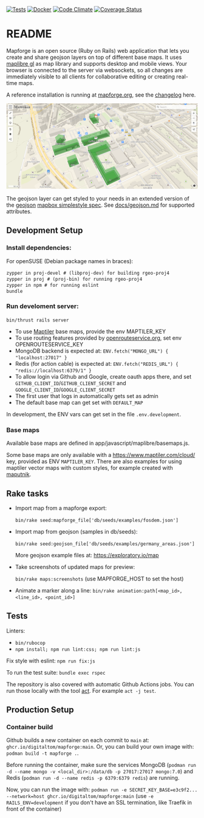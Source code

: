 [![Tests](https://github.com/digitaltom/mapforge/actions/workflows/ci.yml/badge.svg)](https://github.com/digitaltom/mapforge/actions/workflows/ci.yml)
[![Docker](https://github.com/digitaltom/mapforge/actions/workflows/docker-publish.yml/badge.svg)](https://github.com/digitaltom/mapforge/actions/workflows/docker-publish.yml)
[![Code Climate](https://api.codeclimate.com/v1/badges/b56fa0cb960a90502022/maintainability)](https://codeclimate.com/github/digitaltom/mapforge)
[![Coverage Status](https://coveralls.io/repos/github/digitaltom/mapforge/badge.svg?branch=main)](https://coveralls.io/github/digitaltom/mapforge?branch=main)

# README

Mapforge is an open source (Ruby on Rails) web application that lets you create and share geojson layers on top of different base maps. It uses [maplibre gl](https://maplibre.org/maplibre-gl-js/docs/) as map library and supports desktop and mobile views. Your browser is connected to the server via websockets, so all changes are immediately visible to all clients for collaborative editing or creating real-time maps.

A reference installation is running at [mapforge.org](https://mapforge.org), see the [changelog](CHANGELOG.md) here.

![Mapforge Screenshot](https://github.com/digitaltom/mapforge/blob/main/docs/screenshot.png?raw=true)

The geojson layer can get styled to your needs in an extended version of the [geojson](https://macwright.com/2015/03/23/geojson-second-bite.html)
[mapbox simplestyle spec](https://github.com/mapbox/simplestyle-spec/tree/master/1.1.0). See [docs/geojson.md](docs/geojson.md) for supported attributes.


## Development Setup
 
### Install dependencies:

For openSUSE (Debian package names in braces):

```
zypper in proj-devel # (libproj-dev) for building rgeo-proj4
zypper in proj # (proj-bin) for running rgeo-proj4
zypper in npm # for running eslint
bundle
```

### Run develoment server:

`bin/thrust rails server`

* To use [Maptiler](https://www.maptiler.com/) base maps, provide the env MAPTILER_KEY
* To use routing features provided by [openrouteservice.org](https://openrouteservice.org/), set env OPENROUTESERVICE_KEY
* MongoDB backend is expected at: `ENV.fetch("MONGO_URL") { "localhost:27017" }`
* Redis (for action cable) is expected at: `ENV.fetch("REDIS_URL") { "redis://localhost:6379/1" }`
* To allow login via Github and Google, create oauth apps there, and set `GITHUB_CLIENT_ID`/`GITHUB_CLIENT_SECRET` and `GOOGLE_CLIENT_ID`/`GOOGLE_CLIENT_SECRET`
* The first user that logs in automatically gets set as admin
* The default base map can get set with `DEFAULT_MAP`

In development, the ENV vars can get set in the file `.env.development`.

### Base maps

Available base maps are defined in app/javascript/maplibre/basemaps.js.

Some base maps are only available with a https://www.maptiler.com/cloud/ key, provided as ENV `MAPTILER_KEY`.
There are also examples for using maptiler vector maps with custom styles, for example created with [maputnik](https://maplibre.org/maputnik/).


## Rake tasks

* Import map from a mapforge export:

  `bin/rake seed:mapforge_file['db/seeds/examples/fosdem.json']`

* Import map from geojson (samples in db/seeds):

  `bin/rake seed:geojson_file['db/seeds/examples/germany_areas.json']`

  More geojson example files at: https://exploratory.io/map

* Take screenshots of updated maps for preview:

  `bin/rake maps:screenshots` (use MAPFORGE_HOST to set the host)

* Animate a marker along a line: `bin/rake animation:path[<map_id>, <line_id>, <point_id>]`


## Tests

Linters:
  * `bin/rubocop`
  * `npm install; npm run lint:css; npm run lint:js`

Fix style with eslint: `npm run fix:js`

To run the test suite: `bundle exec rspec`

The repository is also covered with automatic Github Actions jobs. You can
run those locally with the tool [act](https://github.com/nektos/act).
For example `act -j test`.


## Production Setup

### Container build

Github builds a new container on each commit to `main` at: `ghcr.io/digitaltom/mapforge:main`. Or, you can build your own image with: `podman build -t mapforge .`.

Before running the container, make sure the services MongoDB (`podman run -d --name mongo -v <local_dir>:/data/db -p 27017:27017 mongo:7.0`) and Redis (`podman run -d --name redis -p 6379:6379 redis`) are running.

Now, you can run the image with: `podman run -e SECRET_KEY_BASE=e3c9f2... --network=host ghcr.io/digitaltom/mapforge:main` (use `-e RAILS_ENV=development` if you don't have an SSL termination, like Traefik in front of the container)


